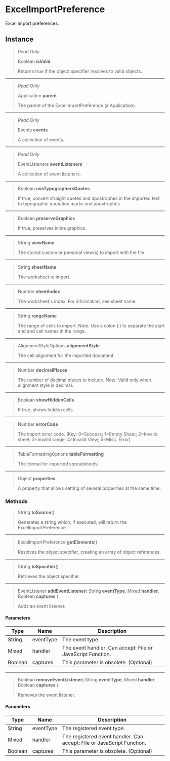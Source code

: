 # ExcelImportPreference
Excel import preferences.

## Instance
> *Read Only* 
> 
> Boolean **isValid** 
>
> Returns true if the object specifier resolves to valid objects.
*** 
> *Read Only* 
> 
> Application **parent** 
>
> The parent of the ExcelImportPreference (a Application).
*** 
> *Read Only* 
> 
> Events **events** 
>
> A collection of events.
*** 
> *Read Only* 
> 
> EventListeners **eventListeners** 
>
> A collection of event listeners.
*** 
> Boolean **useTypographersQuotes** 
>
> If true, convert straight quotes and apostrophes in the imported text to typographic quotation marks and apostrophes.
*** 
> Boolean **preserveGraphics** 
>
> If true, preserves inline graphics.
*** 
> String **viewName** 
>
> The stored custom or personal view(s) to import with the file.
*** 
> String **sheetName** 
>
> The worksheet to import.
*** 
> Number **sheetIndex** 
>
> The worksheet's index. For information, see sheet name.
*** 
> String **rangeName** 
>
> The range of cells to import. Note: Use a colon (:) to separate the start and end cell names in the range.
*** 
> AlignmentStyleOptions **alignmentStyle** 
>
> The cell alignment for the imported document.
*** 
> Number **decimalPlaces** 
>
> The number of decimal places to include. Note: Valid only when alignment style is decimal.
*** 
> Boolean **showHiddenCells** 
>
> If true, shows hidden cells.
*** 
> Number **errorCode** 
>
> The import error code. (Key: 0=Success; 1=Empty Sheet; 2=Invalid sheet; 3=Invalid range; 4=Invalid View; 5=Misc. Error)
*** 
> TableFormattingOptions **tableFormatting** 
>
> The format for imported spreadsheets.
*** 
> Object **properties** 
>
> A property that allows setting of several properties at the same time.

### Methods
> String **toSource**()
> 
> Generates a string which, if executed, will return the ExcelImportPreference.
*** 
> ExcelImportPreference **getElements**()
> 
> Resolves the object specifier, creating an array of object references.
*** 
> String **toSpecifier**()
> 
> Retrieves the object specifier.
*** 
> EventListener **addEventListener**( String **eventType**, Mixed **handler**, Boolean **captures** )
> 
> Adds an event listener.
#### Parameters
| Type | Name | Description |
|---|---|---|
| String | eventType | The event type. |
| Mixed | handler | The event handler. Can accept: File or JavaScript Function. |
| Boolean | captures | This parameter is obsolete. (Optional) |

*** 
> Boolean **removeEventListener**( String **eventType**, Mixed **handler**, Boolean **captures** )
> 
> Removes the event listener.
#### Parameters
| Type | Name | Description |
|---|---|---|
| String | eventType | The registered event type. |
| Mixed | handler | The registered event handler. Can accept: File or JavaScript Function. |
| Boolean | captures | This parameter is obsolete. (Optional) |


